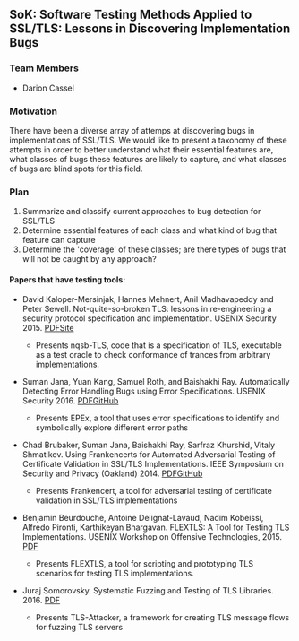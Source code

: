 ## SoK: Software Testing Methods Applied to SSL/TLS: Lessons in Discovering Implementation Bugs

### Team Members
- Darion Cassel

### Motivation
There have been a diverse array of attemps at discovering bugs in implementations of SSL/TLS. We would like to present a taxonomy of these attempts in order to better understand what their essential features are, what classes of bugs these features are likely to capture, and what classes of bugs are blind spots for this field.

### Plan
1. Summarize and classify current approaches to bug detection for SSL/TLS
2. Determine essential features of each class and what kind of bug that feature can capture
3. Determine the 'coverage' of these classes; are there types of bugs that will not be caught by any approach?

#### Papers that have testing tools:
- David Kaloper-Mersinjak, Hannes Mehnert, Anil Madhavapeddy and Peter Sewell. Not-quite-so-broken TLS: lessons in re-engineering a security protocol specification and implementation. USENIX Security 2015. [PDF](https://tlseminar.github.io/docs/nqsbtls.pdf)[Site](https://nqsb.io/)
  - Presents nqsb-TLS, code that is a specification of TLS, executable as a test oracle to check conformance of trances from arbitrary implementations.

- Suman Jana, Yuan Kang, Samuel Roth, and Baishakhi Ray. Automatically Detecting Error Handling Bugs using Error Specifications. USENIX Security 2016. [PDF](https://tlseminar.github.io/docs/epex.pdf)[GitHub](https://github.com/yujokang/EPEx)
  - Presents EPEx, a tool that uses error specifications to identify and symbolically explore different error paths

- Chad Brubaker, Suman Jana, Baishakhi Ray, Sarfraz Khurshid, Vitaly Shmatikov. Using Frankencerts for Automated Adversarial Testing of Certificate Validation in SSL/TLS Implementations. IEEE Symposium on Security and Privacy (Oakland) 2014. [PDF](https://tlseminar.github.io/docs/frankencerts.pdf)[GitHub](https://github.com/sumanj/frankencert)
  - Presents Frankencert, a tool for adversarial testing of certificate validation in SSL/TLS implementations

- Benjamin Beurdouche, Antoine Delignat-Lavaud, Nadim Kobeissi, Alfredo Pironti, Karthikeyan Bhargavan. FLEXTLS: A Tool for Testing TLS Implementations. USENIX Workshop on Offensive Technologies, 2015. [PDF](https://tlseminar.github.io/docs/flextls.pdf)
  - Presents FLEXTLS, a tool for scripting and prototyping TLS scenarios for testing TLS implementations.
 
- Juraj Somorovsky. Systematic Fuzzing and Testing of TLS Libraries. 2016. [PDF](https://www.nds.rub.de/media/nds/veroeffentlichungen/2016/10/19/tls-attacker-ccs16.pdf)
  - Presents TLS-Attacker, a framework for creating TLS message flows for fuzzing TLS servers
  
